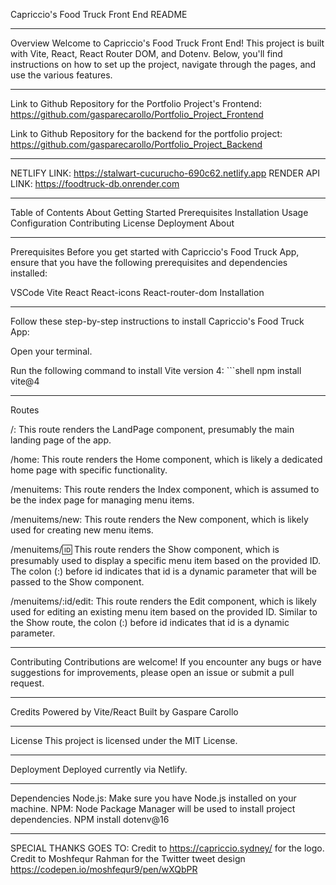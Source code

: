 Capriccio's Food Truck Front End README
____________________________________________________________________________
Overview
Welcome to Capriccio's Food Truck Front End! This project is built with Vite, React, React Router DOM, and Dotenv. Below, you'll find instructions on how to set up the project, navigate through the pages, and use the various features.
____________________________________________________________________________
Link to Github Repository for the Portfolio Project's Frontend: https://github.com/gasparecarollo/Portfolio_Project_Frontend

Link to Github Repository for the backend for the portfolio project: https://github.com/gasparecarollo/Portfolio_Project_Backend
____________________________________________________________________________
NETLIFY LINK: https://stalwart-cucurucho-690c62.netlify.app
RENDER API LINK: https://foodtruck-db.onrender.com
____________________________________________________________________________

Table of Contents
About
Getting Started
Prerequisites
Installation
Usage
Configuration
Contributing
License
Deployment
About
____________________________________________________________________________

Prerequisites
Before you get started with Capriccio's Food Truck App, ensure that you have the following prerequisites and dependencies installed:

VSCode
Vite
React
React-icons
React-router-dom
Installation

____________________________________________________________________________
Follow these step-by-step instructions to install Capriccio's Food Truck App:

Open your terminal.

Run the following command to install Vite version 4:    ```shell    npm install vite@4
____________________________________________________________________________
Routes

/: This route renders the LandPage component, presumably the main landing page of the app.

/home: This route renders the Home component, which is likely a dedicated home page with specific functionality.

/menuitems: This route renders the Index component, which is assumed to be the index page for managing menu items.

/menuitems/new: This route renders the New component, which is likely used for creating new menu items.

/menuitems/:id: This route renders the Show component, which is presumably used to display a specific menu item based on the provided ID. The colon (:) before id indicates that id is a dynamic parameter that will be passed to the Show component.

/menuitems/:id/edit: This route renders the Edit component, which is likely used for editing an existing menu item based on the provided ID. Similar to the Show route, the colon (:) before id indicates that id is a dynamic parameter.

________________________________________________________________________________________


Contributing
Contributions are welcome! If you encounter any bugs or have suggestions for improvements, please open an issue or submit a pull request.

____________________________________________________________________________
Credits
Powered by Vite/React
Built by Gaspare Carollo
____________________________________________________________________________
License
This project is licensed under the MIT License.
____________________________________________________________________________
Deployment
Deployed currently via Netlify.
____________________________________________________________________________
Dependencies
Node.js: Make sure you have Node.js installed on your machine.
NPM: Node Package Manager will be used to install project dependencies.
NPM install dotenv@16
____________________________________________________________________________
SPECIAL THANKS GOES TO:
Credit to https://capriccio.sydney/ for the logo.
Credit to Moshfequr Rahman for the Twitter tweet design https://codepen.io/moshfequr9/pen/wXQbPR

